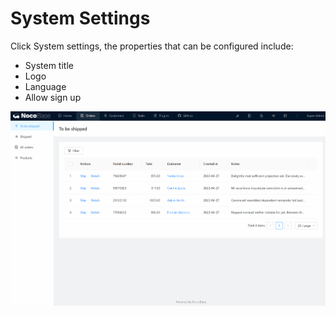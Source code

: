 # System Settings

Click System settings, the properties that can be configured include:

- System title
- Logo
- Language
- Allow sign up

![9.system.gif](./system-settings/9.system.gif)